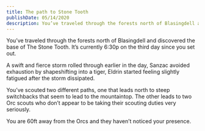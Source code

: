 ```yaml
---
title: The path to Stone Tooth
publishDate: 05/14/2020
description: You’ve traveled through the forests north of Blasingdell and discovered the base of The Stone Tooth. It’s currently 6:30p on the third day since you set out.
---
```


You’ve traveled through the forests north of Blasingdell and discovered the base of The Stone Tooth. It’s currently 6:30p on the third day since you set out.

A swift and fierce storm rolled through earlier in the day, Sanzac avoided exhaustion by shapeshifting into a tiger, Eldrin started feeling slightly fatigued after the storm dissipated.

You’ve scouted two different paths, one that leads north to steep switchbacks that seem to lead to the mountaintop. The other leads to two Orc scouts who don’t appear to be taking their scouting duties very seriously.

You are 60ft away from the Orcs and they haven’t noticed your presence.
